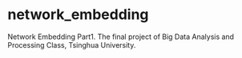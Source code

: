 # network_embedding
Network Embedding Part1. The final project of Big Data Analysis and Processing Class, Tsinghua University.
